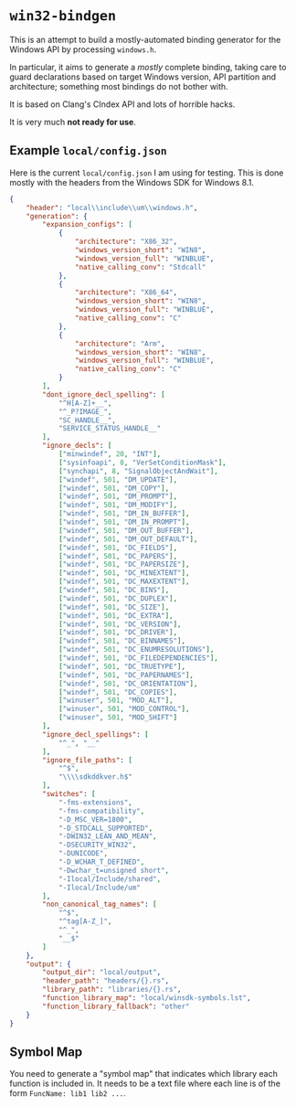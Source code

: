 # `win32-bindgen`

This is an attempt to build a mostly-automated binding generator for the Windows API by processing `windows.h`.

In particular, it aims to generate a *mostly* complete binding, taking care to guard declarations based on target Windows version, API partition and architecture; something most bindings do not bother with.

It is based on Clang's CIndex API and lots of horrible hacks.

It is very much **not ready for use**.

## Example `local/config.json`

Here is the current `local/config.json` I am using for testing.  This is done mostly with the headers from the Windows SDK for Windows 8.1.

```json
{
    "header": "local\\include\\um\\windows.h",
    "generation": {
        "expansion_configs": [
            {
                "architecture": "X86_32",
                "windows_version_short": "WIN8",
                "windows_version_full": "WINBLUE",
                "native_calling_conv": "Stdcall"
            },
            {
                "architecture": "X86_64",
                "windows_version_short": "WIN8",
                "windows_version_full": "WINBLUE",
                "native_calling_conv": "C"
            },
            {
                "architecture": "Arm",
                "windows_version_short": "WIN8",
                "windows_version_full": "WINBLUE",
                "native_calling_conv": "C"
            }
        ],
        "dont_ignore_decl_spelling": [
            "^H[A-Z]+__",
            "^_P?IMAGE_",
            "SC_HANDLE__",
            "SERVICE_STATUS_HANDLE__"
        ],
        "ignore_decls": [
            ["minwindef", 20, "INT"],
            ["sysinfoapi", 8, "VerSetConditionMask"],
            ["synchapi", 8, "SignalObjectAndWait"],
            ["windef", 501, "DM_UPDATE"],
            ["windef", 501, "DM_COPY"],
            ["windef", 501, "DM_PROMPT"],
            ["windef", 501, "DM_MODIFY"],
            ["windef", 501, "DM_IN_BUFFER"],
            ["windef", 501, "DM_IN_PROMPT"],
            ["windef", 501, "DM_OUT_BUFFER"],
            ["windef", 501, "DM_OUT_DEFAULT"],
            ["windef", 501, "DC_FIELDS"],
            ["windef", 501, "DC_PAPERS"],
            ["windef", 501, "DC_PAPERSIZE"],
            ["windef", 501, "DC_MINEXTENT"],
            ["windef", 501, "DC_MAXEXTENT"],
            ["windef", 501, "DC_BINS"],
            ["windef", 501, "DC_DUPLEX"],
            ["windef", 501, "DC_SIZE"],
            ["windef", 501, "DC_EXTRA"],
            ["windef", 501, "DC_VERSION"],
            ["windef", 501, "DC_DRIVER"],
            ["windef", 501, "DC_BINNAMES"],
            ["windef", 501, "DC_ENUMRESOLUTIONS"],
            ["windef", 501, "DC_FILEDEPENDENCIES"],
            ["windef", 501, "DC_TRUETYPE"],
            ["windef", 501, "DC_PAPERNAMES"],
            ["windef", 501, "DC_ORIENTATION"],
            ["windef", 501, "DC_COPIES"],
            ["winuser", 501, "MOD_ALT"],
            ["winuser", 501, "MOD_CONTROL"],
            ["winuser", 501, "MOD_SHIFT"]
        ],
        "ignore_decl_spellings": [
            "^_", "__"
        ],
        "ignore_file_paths": [
            "^$",
            "\\\\sdkddkver.h$"
        ],
        "switches": [
            "-fms-extensions",
            "-fms-compatibility",
            "-D_MSC_VER=1800",
            "-D_STDCALL_SUPPORTED",
            "-DWIN32_LEAN_AND_MEAN",
            "-DSECURITY_WIN32",
            "-DUNICODE",
            "-D_WCHAR_T_DEFINED",
            "-Dwchar_t=unsigned short",
            "-Ilocal/Include/shared",
            "-Ilocal/Include/um"
        ],
        "non_canonical_tag_names": [
            "^$",
            "^tag[A-Z_]",
            "^_",
            "__$"
        ]
    },
    "output": {
        "output_dir": "local/output",
        "header_path": "headers/{}.rs",
        "library_path": "libraries/{}.rs",
        "function_library_map": "local/winsdk-symbols.lst",
        "function_library_fallback": "other"
    }
}
```

## Symbol Map

You need to generate a "symbol map" that indicates which library each function is included in.  It needs to be a text file where each line is of the form `FuncName: lib1 lib2 ...`.
